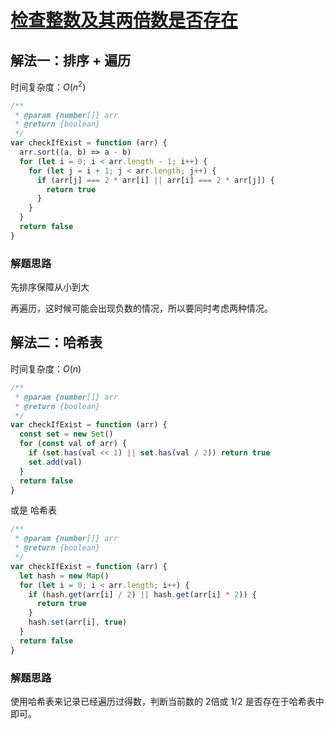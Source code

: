 # [检查整数及其两倍数是否存在](https://leetcode-cn.com/problems/check-if-n-and-its-double-exist/description/)

## 解法一：排序 + 遍历

时间复杂度：$O(n^2)$

```javascript
/**
 * @param {number[]} arr
 * @return {boolean}
 */
var checkIfExist = function (arr) {
  arr.sort((a, b) => a - b)
  for (let i = 0; i < arr.length - 1; i++) {
    for (let j = i + 1; j < arr.length; j++) {
      if (arr[j] === 2 * arr[i] || arr[i] === 2 * arr[j]) {
        return true
      }
    }
  }
  return false
}
```

### 解题思路

先排序保障从小到大

再遍历，这时候可能会出现负数的情况，所以要同时考虑两种情况。

## 解法二：哈希表

时间复杂度：$O(n)$

```javascript
/**
 * @param {number[]} arr
 * @return {boolean}
 */
var checkIfExist = function (arr) {
  const set = new Set()
  for (const val of arr) {
    if (set.has(val << 1) || set.has(val / 2)) return true
    set.add(val)
  }
  return false
}
```

或是 哈希表

```javascript
/**
 * @param {number[]} arr
 * @return {boolean}
 */
var checkIfExist = function (arr) {
  let hash = new Map()
  for (let i = 0; i < arr.length; i++) {
    if (hash.get(arr[i] / 2) || hash.get(arr[i] * 2)) {
      return true
    }
    hash.set(arr[i], true)
  }
  return false
}
```

### 解题思路

使用哈希表来记录已经遍历过得数，判断当前数的 2倍或 1/2 是否存在于哈希表中即可。
